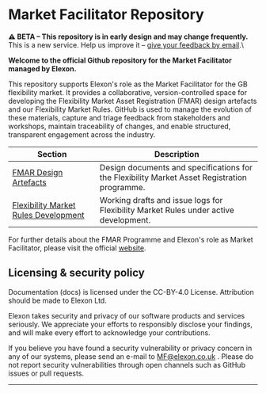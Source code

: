 # Market Facilitator Repository

**⚠️ BETA – This repository is in early design and may change frequently.**\
This is a new service. Help us improve it – [give your feedback by email](mailto:communications@elexon.co.uk).\


**Welcome to the official Github repository for the Market Facilitator managed by Elexon.**

This repository supports Elexon's role as the Market Facilitator for the GB flexibility market. It provides a collaborative, version-controlled space for developing the Flexibility Market Asset Registration (FMAR) design artefacts and our Flexibility Market Rules. GitHub is used to manage the evolution of these materials, capture and triage feedback from stakeholders and workshops, maintain traceability of changes, and enable structured, transparent engagement across the industry.

| Section                                                                                                                                                          | Description                                                                                  |
| ---------------------------------------------------------------------------------------------------------------------------------------------------------------- | -------------------------------------------------------------------------------------------- |
| [FMAR Design Artefacts](https://github.com/elexon-data/Market-Facilitator/tree/main/docs/Market_Facilitator/FMAR_Design)                                         | Design documents and specifications for the Flexibility Market Asset Registration programme. |
| [Flexibility Market Rules Development](https://github.com/elexon-data/Market-Facilitator/tree/main/docs/Market_Facilitator/Flexibility_Market_Rules_Development) | Working drafts and issue logs for Flexibility Market Rules under active development.         |

For further details about the FMAR Programme and Elexon's role as Market Facilitator, please visit the official [website](https://www.elexon.co.uk/what-we-do/about-our-services/market-facilitator-for-distributed-flexibility/).

## Licensing & security policy

Documentation (docs) is licensed under the CC-BY-4.0 License. Attribution should be made to Elexon Ltd.

Elexon takes security and privacy of our software products and services seriously. We appreciate your efforts to responsibly disclose your findings, and will make every effort to acknowledge your contributions.

If you believe you have found a security vulnerability or privacy concern in any of our systems, please send an e-mail to MF@elexon.co.uk . Please do not report security vulnerabilities through open channels such as GitHub issues or pull requests.

***
